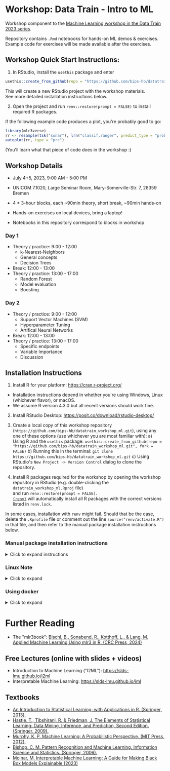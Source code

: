 # Workshop: Data Train - Intro to ML

<!-- badges: start -->
<!-- badges: end -->

Workshop component to the [Machine Learning workshop in the Data Train
2023 series](https://www.bremen-research.de/data-train/courses/course-catalogue/course-details?event_id=44).

Repository contains `.Rmd` notebooks for hands-on ML demos & exercises.  
Example code for exercises will be made available after the exercises.

## Workshop Quick Start Instructions:

1. In RStudio, install the `usethis` package and enter

```r
usethis::create_from_github(repo = "https://github.com/bips-hb/datatrain_workshop_ml.git", fork = FALSE)
```

This will create a new RStudio project with the workshop materials.  
See more detailed installation instructions below.

2. Open the project and run `renv::restore(prompt = FALSE)` to install required R packages.

If the following example code produces a plot, you're probably good to go:

```r
library(mlr3verse)
rr <- resample(tsk("sonar"), lrn("classif.ranger", predict_type = "prob"), rsmp("bootstrap", repeats = 5))
autoplot(rr, type = "prc")
```

(You'll learn what that piece of code does in the workshop :)

## Workshop Details

- July 4+5, 2023, 9:00 AM - 5:00 PM
- UNICOM 7.1020, Large Seminar Room, Mary-Somerville-Str. 7, 28359 Bremen

- 4 * 3-hour blocks, each ~90min theory, short break, ~90min hands-on
- Hands-on exercises on local devices, bring a laptop!
- Notebooks in this repository correspond to blocks in workshop

### Day 1

- Theory / practice: 9:00 - 12:00
  - k-Nearest-Neighbors
  - General concepts
  - Decision Trees
- Break: 12:00 - 13:00
- Theory / practice: 13:00 - 17:00
  - Random Forest
  - Model evaluation
  - Boosting

### Day 2

- Theory / practice: 9:00 - 12:00
  - Support Vector Machines (SVM)
  - Hyperparameter Tuning
  - Artifical Neural Networks
- Break: 12:00 - 13:00
- Theory / practice: 13:00 - 17:00
  - Specific endpoints
  - Variable Importance
  - Discussion


## Installation Instructions

1. Install R for your platform: <https://cran.r-project.org/>
  - Installation instructions depend in whether you're using Windows, Linux (whichever flavor), or macOS.
  - We assume R version 4.3.0 but all recent versions should work fine.
2. Install RStudio Desktop: <https://posit.co/download/rstudio-desktop/>
3. Create a local copy of this workshop repository (`https://github.com/bips-hb/datatrain_workshop_ml.git`), 
    using any one of these options (use whichever you are most familiar with):
  a) Using R and the `usethis` package: `usethis::create_from_github(repo = "https://github.com/bips-hb/datatrain_workshop_ml.git", fork = FALSE)`
  b) Running this in the terminal: `git clone https://github.com/bips-hb/datatrain_workshop_ml.git`
  c) Using RStudio's `New Project -> Version Control` dialog to clone the repository.  

4. Install R packages required for the workshop by opening the workshop repository in RStudio (e.g. double-clicking the `datatrain_workshop_ml.Rproj` file)  
and run `renv::restore(prompt = FALSE)`.  
[`{renv}`](https://rstudio.github.io/renv/) will automatically install all R packages with the correct versions listed in `renv.lock`.

In some cases, installation with `renv` might fail.
Should that be the case, delete the `.Rprofile` file or comment out the line `source("renv/activate.R")` in that file, and then refer to the manual package installation instructions below.

### Manual package installation instructions 

<details>
<summary>Click to expand instructions</summary>

You should only need to install all packages manually if you were not able to use `renv` to install them automatically. 
(Or if you're trying to get this code to run in a different environment than this repository)

```r
packages <- c(
  # Data
  "palmerpenguins", "mlr3data",
  # Learner backends
  "ranger", "xgboost", "kknn", "rpart", "e1071", "randomForest",
  "mlr3verse", # installs "mlr3", "mlr3learners", "mlr3viz", "mlr3tuning" ...
  "precrec", # ROC plots via mlr3, not auto-installed with mlr3viz
  "apcluster",
  # Viz / interpretability
  "rpart.plot", "iml", # "vip", "pdp",
  # Plotting / infrastructure, goodies
  "rmarkdown", "ggplot2", "patchwork", "usethis", "dplyr", "purrr", "ragg",
  "remotes", "styler"
)

# Install packages if not available already
sapply(packages, function(x) {
  if (!requireNamespace(x)) install.packages(x)
})
```

You can also try using [`{pak}`](https://pak.r-lib.org/dev/index.html) for installation, which may try to automatically install system dependencies on Linux (see next note) if possible:

```r
install.packages("pak")

pak::pak(packages)
```

</details>

### Linux Note

<details>
<summary>Click to expand</summary>

If you're working on a Linux distribution such as Ubuntu (or something Ubuntu-based),
you may have to install some system packages with `sudo apt-get install ...` beforehand.
To get the system requirements needed, you can use the `{remotes}` package like so:

```r
install.packages("remotes")

# Get system requirements for Ubuntu 20.04 (the package names likely won't differ between releases)
pkg_reqs <- sapply(packages, function(x) {
  remotes::system_requirements("ubuntu-20.04", package = x)
})

cat(paste("sudo", sort(unique(unlist(pkg_reqs))), collapse = "\n"))
```

Which will output the required `apt-get install` lines you can run to install everything.  
For Ubunt 22.04, it would look like this, which you can run in the terminal of your choice:

```sh
sudo apt-get install -y git
sudo apt-get install -y libcurl4-openssl-dev
sudo apt-get install -y libfontconfig1-dev
sudo apt-get install -y libfreetype6-dev
sudo apt-get install -y libfribidi-dev
sudo apt-get install -y libgit2-dev
sudo apt-get install -y libglpk-dev
sudo apt-get install -y libgmp3-dev
sudo apt-get install -y libharfbuzz-dev
sudo apt-get install -y libicu-dev
sudo apt-get install -y libjpeg-dev
sudo apt-get install -y libpng-dev
sudo apt-get install -y libssl-dev
sudo apt-get install -y libtiff-dev
sudo apt-get install -y libxml2-dev
sudo apt-get install -y make
sudo apt-get install -y pandoc
sudo apt-get install -y zlib1g-dev
```

</details>

### Using docker

<details>
<summary>Click to expand</summary>

If the installation instructions above fail for some reason, you can try using [Docker](https://docs.docker.com/get-started/overview/) as a sort of last resort.
You can find out how to install it at <https://docs.docker.com/engine/install/>.
For some more information specifically in the context of R, you can skim <https://solutions.posit.co/envs-pkgs/environments/docker/>, and for the popular set of images available from the `rocker` project, see <https://rocker-project.org/images/>.

The included [`Dockerfile`](Dockerfile) will create an image will the required packages and dependencies all installed, and afterwards it launches an RStudio server instance you cann access via your browser.

Build the image with this command:

```sh
docker build -t self/mlworkshop:1.0 .
```

On an arm64 Mac (with an M1 or M2 processor), you will need to run the following instead:

```sh
docker build --platform linux/amd64 -t self/mlworkshop:1.0 .
```

Building the image will take a few minutes, but at least you won't have compilation issues.

Afterwards you can run the image with this command, which will make the workshop materials in the current directory (`$(pwd)`) available at the home directory where the RStudio instance will start at (`/home/rstudio/`). It also sets the port where the server will be available to you in the browser (the `8787` on the left side of the `:`, do not change the right side!), and it disables password authentication for simplicity.

```sh
docker run \
  -v "$(pwd):/home/rstudio/" \
  -p 8787:8787 \
  -e DISABLE_AUTH=true \
  self/mlworkshop:1.0
```

Once it's running, visit <http://localhost:8787> in your browser and you should be greeted by an RStudio window.
This repository is set up such that it tries to detect whether you're running inside a Docker container and will not load `renv` in that case, as that would only make things more complicated.

</details>

# Further Reading

- The "mlr3book": [Bischl, B., Sonabend, R., Kotthoff, L., & Lang, M. Applied Machine Learning Using mlr3 in R. (CRC Press, 2024)](https://mlr3book.mlr-org.com)

## Free Lectures (online with slides + videos)

- Introduction to Machine Learning ("I2ML"): https://slds-lmu.github.io/i2ml
- Interpretable Machine Learning: https://slds-lmu.github.io/iml

## Textbooks

- [An Introduction to Statistical Learning: with Applications in R. (Springer, 2013).](https://www.statlearning.com/)
- [Hastie, T., Tibshirani, R. & Friedman, J. The Elements of Statistical Learning: Data Mining, Inference, and Prediction, Second Edition. (Springer, 2009).](https://web.stanford.edu/~hastie/ElemStatLearn/)
- [Murphy, K. P. Machine Learning: A Probabilistic Perspective. (MIT Press, 2012).](https://probml.github.io/pml-book/)
- [Bishop, C. M. Pattern Recognition and Machine Learning. Information Science and Statistics. (Springer, 2006).](https://link.springer.com/book/9780387310732)
- [Molnar, M. Interpretable Machine Learning: A Guide for Making Black Box Models Explainable (2023)](https://christophm.github.io/interpretable-ml-book/)


